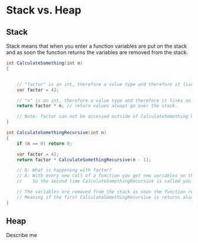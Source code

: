 # Stack vs. Heap

## Stack

Stack means that when you enter a function variables are put on the stack and as soon the function returns the variables are removed from the stack.

```csharp
int CalculateSomething(int n)
{


    // "factor" is an int, therefore a value type and therefore it lives on the stack.
    var factor = 42;

    // "n" is an int, therefore a value type and therefore it lives on the stack.
    return factor * n; // return values always go over the stack.

    // Note: factor can not be accessed outside of CalculateSomething because it lives on the stack of CalculateSomething.
}
```

```csharp
int CalculateSomethingRecursive(int n)
{
    if (n == 0) return 0;

    var factor = 42;
    return factor * CalculateSomethingRecursive(n - 1);

    // Q: What is happening with factor?
    // A: With every new call of a function you get new variables on the stack. 
    //    So the second time CalculateSomethingRecursive is called you get a second intance of the factor variable on the stack.

    // The variables are removed from the stack as soon the function returns. 
    // Meaning if the first CalculateSomethingRecursive is returns also the first factor variable will be removed from the stack.
}
```
## Heap

Describe me